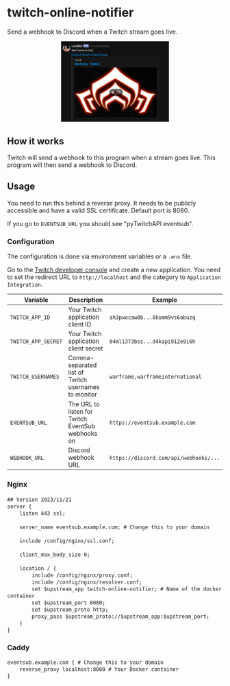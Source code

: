 # twitch-online-notifier

Send a webhook to Discord when a Twitch stream goes live.

<p align="center">
    <img alt="Warframe is live!" src="https://github.com/TheLovinator1/twitch-online-notifier/blob/master/.github/example.png?raw=true" loading="lazy" width="50%" height="50%" />
</p>

## How it works

Twitch will send a webhook to this program when a stream goes live. This program will then send a webhook to Discord.

## Usage

You need to run this behind a reverse proxy. It needs to be publicly accessible and have a valid SSL certificate. Default port is 8080.

If you go to `EVENTSUB_URL` you should see "pyTwitchAPI eventsub".

### Configuration

The configuration is done via environment variables or a `.env` file.

Go to the [Twitch developer console](https://dev.twitch.tv/console/apps) and create a new application. You need to set the redirect URL to `http://localhost` and the category to `Application Integration`.

| Variable            | Description                                         | Example                                |
| ------------------- | --------------------------------------------------- | -------------------------------------- |
| `TWITCH_APP_ID`     | Your Twitch application client ID                   | `ah3pwocaw0b...8komm9vs6abuzq`         |
| `TWITCH_APP_SECRET` | Your Twitch application client secret               | `04ml1373bss...d4kapi912e9i6h`         |
| `TWITCH_USERNAMES`  | Comma-separated list of Twitch usernames to monitor | `warframe,warframeinternational`       |
| `EVENTSUB_URL`      | The URL to listen for Twitch EventSub webhooks on   | `https://eventsub.example.com`         |
| `WEBHOOK_URL`       | Discord webhook URL                                 | `https://discord.com/api/webhooks/...` |

### Nginx

```nginx
## Version 2023/11/21
server {
    listen 443 ssl;

    server_name eventsub.example.com; # Change this to your domain

    include /config/nginx/ssl.conf;

    client_max_body_size 0;

    location / {
        include /config/nginx/proxy.conf;
        include /config/nginx/resolver.conf;
        set $upstream_app twitch-online-notifier; # Name of the docker container
        set $upstream_port 8080;
        set $upstream_proto http;
        proxy_pass $upstream_proto://$upstream_app:$upstream_port;
    }
}
```

### Caddy
    
```caddyfile
eventsub.example.com { # Change this to your domain
    reverse_proxy localhost:8080 # Your Docker container
}
```
